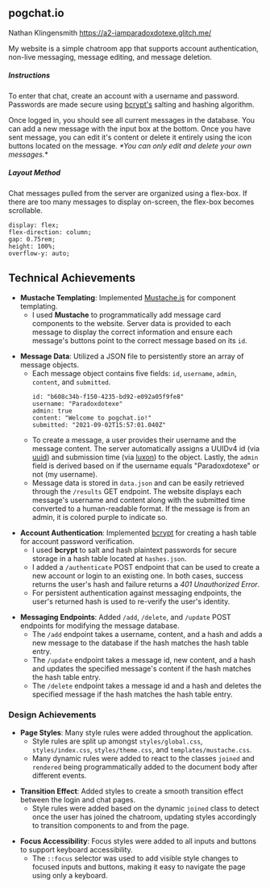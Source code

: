 ## pogchat.io
Nathan Klingensmith https://a2-iamparadoxdotexe.glitch.me/

My website is a simple chatroom app that supports account authentication, non-live messaging, message editing, and message deletion.

##### *Instructions* 
To enter that chat, create an account with a username and password. Passwords are made secure using [bcrypt's](https://www.npmjs.com/package/bcrypt) salting and hashing algorithm.

Once logged in, you should see all current messages in the database. You can add a new message with the input box at the bottom. Once you have sent message, you can edit it's content or delete it entirely using the icon buttons located on the message. *\*You can only edit and delete your own messages.*\*

##### *Layout Method*
Chat messages pulled from the server are organized using a flex-box. If there are too many messages to display on-screen, the flex-box becomes scrollable.
```
display: flex;
flex-direction: column;
gap: 0.75rem;
height: 100%;
overflow-y: auto;
```

## Technical Achievements
* **Mustache Templating**:  Implemented [Mustache.js](https://www.npmjs.com/package/mustache) for component templating. 
    - I used **Mustache** to programmatically add message card components to the website. Server data is provided to each message to display the correct information and ensure each message's buttons point to the correct message based on its `id`.
- **Message Data**:  Utilized a JSON file to persistently store an array of message objects.
    - Each message object contains five fields: `id`, `username`, `admin`, `content`, and `submitted`.
        ```
        id: "b608c34b-f150-4235-bd92-e092a05f9fe8"
        username: "Paradoxdotexe"
        admin: true
        content: "Welcome to pogchat.io!"
        submitted: "2021-09-02T15:57:01.040Z"
      ```
    - To create a message, a user provides their username and the message content. The server automatically assigns a UUIDv4 id (via [uuid](https://www.npmjs.com/package/uuid)) and submission time (via [luxon](https://www.npmjs.com/package/luxon)) to the object. Lastly, the `admin` field is derived based on if the username equals "Paradoxdotexe" or not (my username).
    - Message data is stored in `data.json` and can be easily retrieved through the `/results` GET endpoint. The website displays each message's username and content along with the submitted time converted to a human-readable format. If the message is from an admin, it is colored purple to indicate so.
* **Account Authentication**: Implemented [bcrypt](https://www.npmjs.com/package/bcrypt) for creating a hash table for account password verification.
    - I used **bcrypt** to salt and hash plaintext passwords for secure storage in a hash table located at `hashes.json`.
    - I added a `/authenticate` POST endpoint that can be used to create a new account or login to an existing one. In both cases, success returns the user's hash and failure returns a *401 Unauthorized Error*.
    - For persistent authentication against messaging endpoints, the user's returned hash is used to re-verify the user's identity.
- **Messaging Endpoints**: Added `/add`, `/delete`, and `/update` POST endpoints for modifying the message database.
    - The `/add` endpoint takes a username, content, and a hash and adds a new message to the database if the hash matches the hash table entry.
    - The `/update` endpoint takes a message id, new content, and a hash and updates the specified message's content if the hash matches the hash table entry.
    - The `/delete` endpoint takes a message id and a hash and deletes the specified message if the hash matches the hash table entry.

### Design Achievements
* **Page Styles**: Many style rules were added throughout the application.
    - Style rules are split up amongst `styles/global.css`, `styles/index.css`, `styles/theme.css`, and `templates/mustache.css`.
    - Many dynamic rules were added to react to the classes `joined` and `rendered` being programmatically added to the document body after different events.
- **Transition Effect**: Added styles to create a smooth transition effect between the login and chat pages.
    - Style rules were added based on the dynamic `joined` class to detect once the user has joined the chatroom, updating styles accordingly to transition components to and from the page.
* **Focus Accessibility**: Focus styles were added to all inputs and buttons to support keyboard accessibility.
    - The `::focus` selector was used to add visible style changes to focused inputs and buttons, making it easy to navigate the page using only a keyboard.
